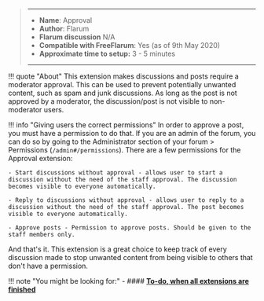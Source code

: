 > ---
> - **Name**: Approval
> - **Author**: Flarum
> - **Flarum discussion** N/A
> - **Compatible with FreeFlarum**: Yes (as of 9th May 2020)
> - **Approximate time to setup:** 3 - 5 minutes
>
> ---

!!! quote "About"
    This extension makes discussions and posts require a moderator approval. This can be used to prevent potentially unwanted content,
    such as spam and junk discussions. As long as the post is not approved by a moderator, the discussion/post is not visible to non-moderator users.

!!! info "Giving users the correct permissions"
    In order to approve a post, you must have a permission to do that. If you are an admin of the forum, you can do so by going to the Administrator section of your forum > Permissions (`/admin#/permissions`).
    There are a few permissions for the Approval extension: 
    
    - Start discussions without approval - allows user to start a discussion without the need of the staff approval. The discussion becomes visible to everyone automatically.
    
    - Reply to discussions without approval - allows user to reply to a discussion without the need of the staff approval. The post becomes visible to everyone automatically.
    
    - Approve posts - Permission to approve posts. Should be given to the staff members only.

And that's it. This extension is a great choice to keep track of every discussion made to stop unwanted content from being visible to others that don't have a permission.

!!! note "You might be looking for:"
    - #### **[To-do, when all extensions are finished](comming.soon)**
